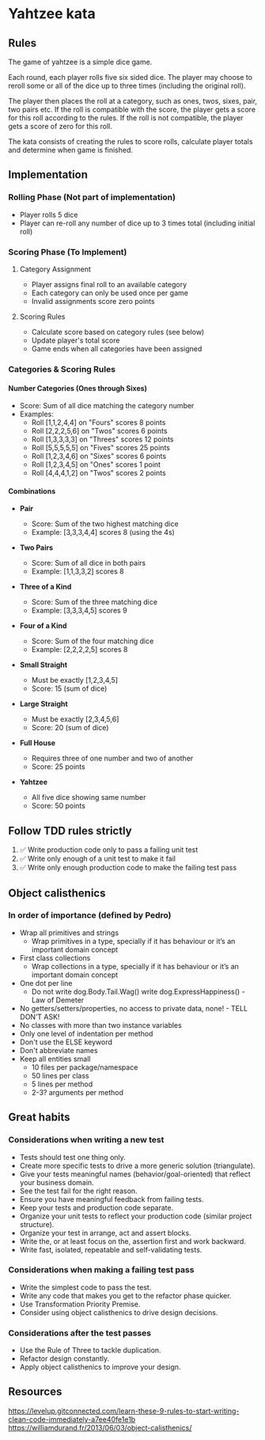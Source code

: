 # Yahtzee kata

## Rules

The game of yahtzee is a simple dice game.

Each round, each player rolls five six sided dice.
The player may choose to reroll some or all of the dice up to three times (including the original roll).

The player then places the roll at a category, such as ones, twos, sixes, pair, two pairs etc.
If the roll is compatible with the score, the player gets a score for this roll according to the rules.
If the roll is not compatible, the player gets a score of zero for this roll.

The kata consists of creating the rules to score rolls, calculate player totals and determine when game is finished.

## Implementation

### Rolling Phase (Not part of implementation)

- Player rolls 5 dice
- Player can re-roll any number of dice up to 3 times total (including initial roll)

### Scoring Phase (To Implement)

1. Category Assignment

   - Player assigns final roll to an available category
   - Each category can only be used once per game
   - Invalid assignments score zero points

2. Scoring Rules
   - Calculate score based on category rules (see below)
   - Update player's total score
   - Game ends when all categories have been assigned

### Categories & Scoring Rules

#### Number Categories (Ones through Sixes)

- Score: Sum of all dice matching the category number
- Examples:
  - Roll [1,1,2,4,4] on "Fours" scores 8 points
  - Roll [2,2,2,5,6] on "Twos" scores 6 points
  - Roll [1,3,3,3,3] on "Threes" scores 12 points
  - Roll [5,5,5,5,5] on "Fives" scores 25 points
  - Roll [1,2,3,4,6] on "Sixes" scores 6 points
  - Roll [1,2,3,4,5] on "Ones" scores 1 point
  - Roll [4,4,4,1,2] on "Twos" scores 2 points

#### Combinations

- **Pair**

  - Score: Sum of the two highest matching dice
  - Example: [3,3,3,4,4] scores 8 (using the 4s)

- **Two Pairs**

  - Score: Sum of all dice in both pairs
  - Example: [1,1,3,3,2] scores 8

- **Three of a Kind**

  - Score: Sum of the three matching dice
  - Example: [3,3,3,4,5] scores 9

- **Four of a Kind**

  - Score: Sum of the four matching dice
  - Example: [2,2,2,2,5] scores 8

- **Small Straight**

  - Must be exactly [1,2,3,4,5]
  - Score: 15 (sum of dice)

- **Large Straight**

  - Must be exactly [2,3,4,5,6]
  - Score: 20 (sum of dice)

- **Full House**

  - Requires three of one number and two of another
  - Score: 25 points

- **Yahtzee**
  - All five dice showing same number
  - Score: 50 points

## Follow TDD rules strictly

1. ✅ Write production code only to pass a failing unit test
2. ✅ Write only enough of a unit test to make it fail
3. ✅ Write only enough production code to make the failing test pass

## Object calisthenics

### In order of importance (defined by Pedro)

- Wrap all primitives and strings
  - Wrap primitives in a type, specially if it has behaviour or it’s an important domain concept
- First class collections
  - Wrap collections in a type, specially if it has behaviour or it’s an important domain concept
- One dot per line
  - Do not write dog.Body.Tail.Wag() write dog.ExpressHappiness() - Law of Demeter
- No getters/setters/properties, no access to private data, none! - TELL DON’T ASK!
- No classes with more than two instance variables
- Only one level of indentation per method
- Don't use the ELSE keyword
- Don't abbreviate names
- Keep all entities small
  - 10 files per package/namespace
  - 50 lines per class
  - 5 lines per method
  - 2-3? arguments per method

## Great habits

### Considerations when writing a new test

- Tests should test one thing only.
- Create more specific tests to drive a more generic solution (triangulate).
- Give your tests meaningful names (behavior/goal-oriented) that reflect your business domain.
- See the test fail for the right reason.
- Ensure you have meaningful feedback from failing tests.
- Keep your tests and production code separate.
- Organize your unit tests to reflect your production code (similar project structure).
- Organize your test in arrange, act and assert blocks.
- Write the, or at least focus on the, assertion first and work backward.
- Write fast, isolated, repeatable and self-validating tests.

### Considerations when making a failing test pass

- Write the simplest code to pass the test.
- Write any code that makes you get to the refactor phase quicker.
- Use Transformation Priority Premise.
- Consider using object calisthenics to drive design decisions.

### Considerations after the test passes

- Use the Rule of Three to tackle duplication.
- Refactor design constantly.
- Apply object calisthenics to improve your design.

## Resources

<https://levelup.gitconnected.com/learn-these-9-rules-to-start-writing-clean-code-immediately-a7ee40fe1e1b>
<https://williamdurand.fr/2013/06/03/object-calisthenics/>
